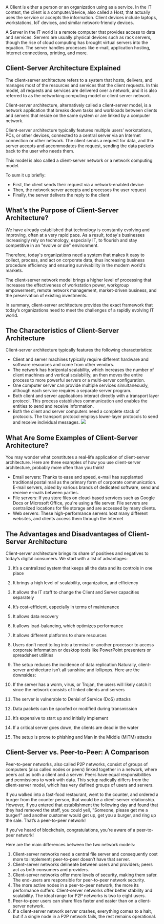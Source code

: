 A Client is either a person or an organization using as a service. In the IT context, the client is a computer/device, also called a Host, that actually uses the service or accepts the information. Client devices include laptops, workstations, IoT devices, and similar network-friendly devices.

A Server in the IT world is a remote computer that provides access to data and services. Servers are usually physical devices such as rack servers, though the rise of cloud computing has brought virtual servers into the equation. The server handles processes like e-mail, application hosting, Internet connections, printing, and more.

## Client-Server Architecture Explained
The client-server architecture refers to a system that hosts, delivers, and manages most of the resources and services that the client requests. In this model, all requests and services are delivered over a network, and it is also referred to as the networking computing model or client server network.

Client-server architecture, alternatively called a client-server model, is a network application that breaks down tasks and workloads between clients and servers that reside on the same system or are linked by a computer network.

Client-server architecture typically features multiple users’ workstations, PCs, or other devices, connected to a central server via an Internet connection or other network. The client sends a request for data, and the server accepts and accommodates the request, sending the data packets back to the user who needs them.

This model is also called a client-server network or a network computing model.

To sum it up briefly:

- First, the client sends their request via a network-enabled device
- Then, the network server accepts and processes the user request
- Finally, the server delivers the reply to the client
## What’s the Purpose of Client-Server Architecture?
We have already established that technology is constantly evolving and improving, often at a very rapid pace. As a result, today's businesses increasingly rely on technology, especially IT, to flourish and stay competitive in an "evolve or die" environment.

Therefore, today's organizations need a system that makes it easy to collect, process, and act on corporate data, thus increasing business procedure efficiency and ensuring survivability in the modern world's markets.

The client-server network model brings a higher level of processing that increases the effectiveness of workstation power, workgroup empowerment, remote network management, market-driven business, and the preservation of existing investments.

In summary, client-server architecture provides the exact framework that today’s organizations need to meet the challenges of a rapidly evolving IT world.

## The Characteristics of Client-Server Architecture
Client-server architecture typically features the following characteristics:

- Client and server machines typically require different hardware and software resources and come from other vendors.
- The network has horizontal scalability, which increases the number of client machines and vertical scalability, an then moves the entire process to more powerful servers or a multi-server configuration.
- One computer server can provide multiple services simultaneously, although each service requires a separate server program.
- Both client and server applications interact directly with a transport layer protocol. This process establishes communication and enables the entities to send and receive information.
- Both the client and server computers need a complete stack of protocols. The transport protocol employs lower-layer protocols to send and receive individual messages.
![](https://www.simplilearn.com/ice9/free_resources_article_thumb/Client_Server_Architecture_1.png)

## What Are Some Examples of Client-Server Architecture?
You may wonder what constitutes a real-life application of client-server architecture. Here are three examples of how you use client-server architecture, probably more often than you think!

- Email servers: Thanks to ease and speed, e-mail has supplanted traditional postal mail as the primary form of corporate communication. E-mail servers, aided by various brands of dedicated software, send and receive e-mails between parties.
- File servers: If you store files on cloud-based services such as Google Docs or Microsoft Office, you're using a file server. File servers are centralized locations for file storage and are accessed by many clients.
- Web servers: These high-performance servers host many different websites, and clients access them through the Internet

## The Advantages and Disadvantages of Client-Server Architecture
Client-server architecture brings its share of positives and negatives to today’s digital consumers. We start with a list of advantages:

1. It’s a centralized system that keeps all the data and its controls in one place
2. It brings a high level of scalability, organization, and efficiency
3. It allows the IT staff to change the Client and Server capacities separately
4. It’s cost-efficient, especially in terms of maintenance
5. It allows data recovery
6. It allows load-balancing, which optimizes performance
7. It allows different platforms to share resources
8. Users don’t need to log into a terminal or another processor to access corporate information or desktop tools like PowerPoint presenters or spreadsheet utilities
9. The setup reduces the incidence of data replication
Naturally, client-server architecture isn’t all sunshine and lollipops. Here are the downsides:

1. If the server has a worm, virus, or Trojan, the users will likely catch it since the network consists of linked clients and servers
2. The server is vulnerable to Denial of Service (DoS) attacks
3. Data packets can be spoofed or modified during transmission
4. It’s expensive to start up and initially implement
5. If a critical server goes down, the clients are dead in the water
6. The setup is prone to phishing and Man in the Middle (MITM) attacks

## Client-Server vs. Peer-to-Peer: A Comparison
Peer-to-peer networks, also called P2P networks, consist of groups of computers (also called nodes or peers) linked together in a network, where peers act as both a client and a server. Peers have equal responsibilities and permissions to work with data. This setup radically differs from the client-server model, which has very defined groups of users and servers.

If you walked into a fast-food restaurant, went to the counter, and ordered a burger from the counter person, that would be a client-server relationship. However, if you entered that establishment the following day and found that they had removed the staff, you could yell, "Someone, please get me a burger!" and another customer would get up, get you a burger, and ring up the sale. That’s a peer-to-peer network!

If you’ve heard of blockchain, congratulations, you’re aware of a peer-to-peer network!

Here are the main differences between the two network models:

1. Client-server networks need a central file server and consequently cost more to implement; peer-to-peer doesn’t have that server.
2. Client-server networks delineate between users and providers; peers act as both consumers and providers.
3. Client-server networks offer more levels of security, making them safer. The end-users are responsible for peer-to-peer network security.
4. The more active nodes in a peer-to-peer network, the more its performance suffers. Client-server networks offer better stability and scalability. The ideal range for P2P networks is two to eight users.
5. Peer-to-peer users can share files faster and easier than on a client-server network.
6. If a client-server network server crashes, everything comes to a halt, but if a single node in a P2P network fails, the rest remains operational.

